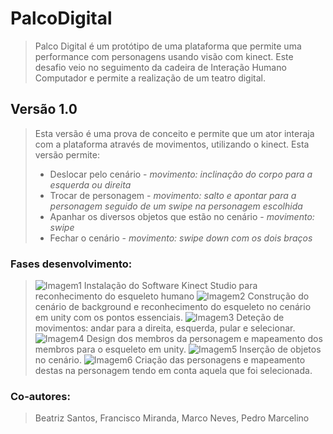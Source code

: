 # PalcoDigital
> Palco Digital é um protótipo de uma plataforma que permite uma performance com personagens usando visão com kinect. Este desafio veio no seguimento da cadeira de Interação Humano Computador e permite a realização de um teatro digital.

## Versão 1.0
> Esta versão é uma prova de conceito e permite que um ator interaja com a plataforma através de movimentos, utilizando o kinect. Esta versão permite:
> - Deslocar pelo cenário - *movimento: inclinação do corpo para a esquerda ou direita*
> - Trocar de personagem - *movimento: salto e apontar para a personagem seguido de um swipe na personagem escolhida*
> - Apanhar os diversos objetos que estão no cenário - *movimento: swipe*
> - Fechar o cenário - *movimento: swipe down com os dois braços*

### Fases desenvolvimento:

>![Imagem1](https://user-images.githubusercontent.com/56888274/124591668-78309100-de54-11eb-9cbd-22d91fe77090.png)
> Instalação do Software Kinect Studio para reconhecimento do esqueleto humano
>![Imagem2](https://user-images.githubusercontent.com/56888274/124592037-eb3a0780-de54-11eb-943a-3a770ff03c46.png)
> Construção do cenário de background e reconhecimento do esqueleto no cenário em unity com os pontos essenciais.
>![Imagem3](https://user-images.githubusercontent.com/56888274/124592690-9f3b9280-de55-11eb-9fdf-828212e04fc5.png)
> Deteção de movimentos: andar para a direita, esquerda, pular e selecionar. 
>![Imagem4](https://user-images.githubusercontent.com/56888274/124592692-a1055600-de55-11eb-80a0-18b770e16d57.png)
> Design dos membros da personagem e mapeamento dos membros para o esqueleto em unity. 
>![Imagem5](https://user-images.githubusercontent.com/56888274/124592701-a2368300-de55-11eb-99ab-7008af2629f7.png)
> Inserção de objetos no cenário.
>![Imagem6](https://user-images.githubusercontent.com/56888274/124592704-a2cf1980-de55-11eb-9822-0d06d66b33b0.png)
> Criação das personagens e mapeamento destas na personagem tendo em conta aquela que foi selecionada.

### Co-autores: 
> Beatriz Santos, Francisco Miranda, Marco Neves, Pedro Marcelino
